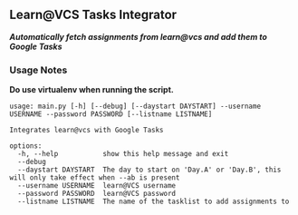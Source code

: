 ## Learn@VCS Tasks Integrator

***Automatically fetch assignments from learn@vcs and add them to Google Tasks***

### Usage Notes

**Do use virtualenv when running the script.**

```text
usage: main.py [-h] [--debug] [--daystart DAYSTART] --username USERNAME --password PASSWORD [--listname LISTNAME]

Integrates learn@vcs with Google Tasks

options:
  -h, --help           show this help message and exit
  --debug
  --daystart DAYSTART  The day to start on 'Day.A' or 'Day.B', this will only take effect when --ab is present
  --username USERNAME  learn@VCS username
  --password PASSWORD  learn@VCS password
  --listname LISTNAME  The name of the tasklist to add assignments to
```
